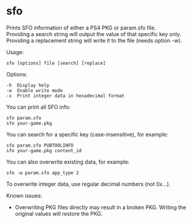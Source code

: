 # sfo

Prints SFO information of either a PS4 PKG or param.sfo file.                  
Providing a search string will output the value of that specific key only.     
Providing a replacement string will write it to the file (needs option -w). 

Usage:

    sfo [options] file [search] [replace]

Options:

    -h  Display help
    -w  Enable write mode
    -x  Print integer data in hexadecimal format

You can print all SFO info:

    sfo param.sfo
    sfo your-game.pkg

You can search for a specific key (case-insensitive), for example:

    sfo param.sfo PUBTOOLINFO
    sfo your-game.pkg content_id

You can also overwrite existing data, for example:

    sfo -w param.sfo app_type 2

To overwrite integer data, use regular decimal numbers (not 0x...).

Known issues:
- Overwriting PKG files directly may result in a broken PKG. Writing the original values will restore the PKG.
